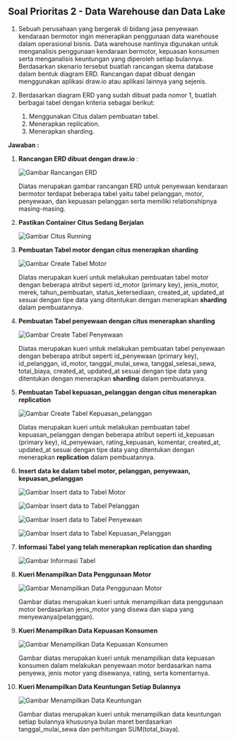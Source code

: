 ## Soal Prioritas 2 - Data Warehouse dan Data Lake

1. Sebuah perusahaan yang bergerak di bidang jasa penyewaan kendaraan bermotor ingin menerapkan penggunaan data warehouse dalam operasional bisnis. Data warehouse nantinya digunakan untuk menganalisis penggunaan kendaraan bermotor, kepuasan konsumen serta menganalisis keuntungan yang diperoleh setiap bulannya. Berdasarkan skenario tersebut buatlah rancangan skema database dalam bentuk diagram ERD. Rancangan dapat dibuat dengan menggunakan aplikasi draw.io atau aplikasi lainnya yang sejenis.

2. Berdasarkan diagram ERD yang sudah dibuat pada nomor 1, buatlah berbagai tabel dengan kriteria sebagai berikut:
    1. Menggunakan Citus dalam pembuatan tabel.
    2. Menerapkan replication.
    3. Menerapkan sharding.

**Jawaban :**

1. **Rancangan ERD dibuat dengan draw.io** :

    ![Gambar Rancangan ERD](https://github.com/rayhanrere008/de_rayhan-qalby-r/blob/main/12_Data-Warehouse-and-Data-Lake/screenshots/Prioritas-2/Rancangan_ERD-Perusahaan-Jasa-Sewa-Motor.png?raw=true)

    Diatas merupakan gambar rancangan ERD untuk penyewaan kendaraan bermotor terdapat beberapa tabel yaitu tabel pelanggan, motor, penyewaan, dan kepuasan pelanggan serta memiliki relationshipnya masing-masing.

2. **Pastikan Container Citus Sedang Berjalan**

    ![Gambar Citus Running](https://github.com/rayhanrere008/de_rayhan-qalby-r/blob/main/12_Data-Warehouse-and-Data-Lake/screenshots/Prioritas-2/Citus-running.png?raw=true)

3. **Pembuatan Tabel motor dengan citus menerapkan sharding**

    ![Gambar Create Tabel Motor](https://github.com/rayhanrere008/de_rayhan-qalby-r/blob/main/12_Data-Warehouse-and-Data-Lake/screenshots/Prioritas-2/01_Create-table-motor(Sharding).png?raw=true)

    Diatas merupakan kueri untuk melakukan pembuatan tabel motor dengan beberapa atribut seperti id_motor (primary key), jenis_motor, merek, tahun_pembuatan, status_ketersediaan, created_at, updated_at sesuai dengan tipe data yang ditentukan dengan menerapkan **sharding** dalam pembuatannya.

4. **Pembuatan Tabel penyewaan dengan citus menerapkan sharding**

    ![Gambar Create Tabel Penyewaan](https://github.com/rayhanrere008/de_rayhan-qalby-r/blob/main/12_Data-Warehouse-and-Data-Lake/screenshots/Prioritas-2/03_Create-table-penyewaan(Sharding).png?raw=true)

    Diatas merupakan kueri untuk melakukan pembuatan tabel penyewaan dengan beberapa atribut seperti id_penyewaan (primary key), id_pelanggan, id_motor, tanggal_mulai_sewa, tanggal_selesai_sewa, total_biaya, created_at, updated_at sesuai dengan tipe data yang ditentukan dengan menerapkan **sharding** dalam pembuatannya.

5. **Pembuatan Tabel kepuasan_pelanggan dengan citus menerapkan replication**

    ![Gambar Create Tabel Kepuasan_pelanggan](https://github.com/rayhanrere008/de_rayhan-qalby-r/blob/main/12_Data-Warehouse-and-Data-Lake/screenshots/Prioritas-2/04_Create-table-kepuasan-pelanggan(Replication).png?raw=true)

    Diatas merupakan kueri untuk melakukan pembuatan tabel kepuasan_pelanggan dengan beberapa atribut seperti id_kepuasan (primary key), id_penyewaan, rating_kepuasan, komentar, created_at, updated_at sesuai dengan tipe data yang ditentukan dengan menerapkan **replication** dalam pembuatannya.

6. **Insert data ke dalam tabel motor, pelanggan, penyewaan, kepuasan_pelanggan**

    ![Gambar Insert data to Tabel Motor](https://github.com/rayhanrere008/de_rayhan-qalby-r/blob/main/12_Data-Warehouse-and-Data-Lake/screenshots/Prioritas-2/05_insert-data-motor.png?raw=true)

    ![Gambar Insert data to Tabel Pelanggan](https://github.com/rayhanrere008/de_rayhan-qalby-r/blob/main/12_Data-Warehouse-and-Data-Lake/screenshots/Prioritas-2/06_insert-data-pelanggan.png?raw=true)

    ![Gambar Insert data to Tabel Penyewaan](https://github.com/rayhanrere008/de_rayhan-qalby-r/blob/main/12_Data-Warehouse-and-Data-Lake/screenshots/Prioritas-2/07_insert-data-penyewaan.png?raw=true)

    ![Gambar Insert data to Tabel Kepuasan_Pelanggan](https://github.com/rayhanrere008/de_rayhan-qalby-r/blob/main/12_Data-Warehouse-and-Data-Lake/screenshots/Prioritas-2/08_insert-data-kepuasan_pelanggan.png?raw=true)

7. **Informasi Tabel yang telah menerapkan replication dan sharding**

    ![Gambar Informasi Tabel](https://github.com/rayhanrere008/de_rayhan-qalby-r/blob/main/12_Data-Warehouse-and-Data-Lake/screenshots/Prioritas-2/12_Table-in-citus.png?raw=true)

8. **Kueri Menampilkan Data Penggunaan Motor**

    ![Gambar Menampilkan Data Penggunaan Motor](https://github.com/rayhanrere008/de_rayhan-qalby-r/blob/main/12_Data-Warehouse-and-Data-Lake/screenshots/Prioritas-2/09_Kueri-menampilkan-penggunaan-motor.png?raw=true)

    Gambar diatas merupakan kueri untuk menampilkan data penggunaan motor berdasarkan jenis_motor yang disewa dan siapa yang menyewanya(pelanggan).

9. **Kueri Menampilkan Data Kepuasan Konsumen**

    ![Gambar Menampilkan Data Kepuasan Konsumen](https://github.com/rayhanrere008/de_rayhan-qalby-r/blob/main/12_Data-Warehouse-and-Data-Lake/screenshots/Prioritas-2/10_Kueri-menampilkan-kepuasan-penyewaan.png?raw=true)

    Gambar diatas merupakan kueri untuk menampilkan data kepuasan konsumen dalam melakukan penyewaan motor berdasarkan nama penyewa, jenis motor yang disewanya, rating, serta komentarnya.

10. **Kueri Menampilkan Data Keuntungan Setiap Bulannya**

    ![Gambar Menampilkan Data Keuntungan](https://github.com/rayhanrere008/de_rayhan-qalby-r/blob/main/12_Data-Warehouse-and-Data-Lake/screenshots/Prioritas-2/11_Kueri-menampilkan-keuntungan-setiap-bulannya.png?raw=true)

    Gambar diatas merupakan kueri untuk menampilkan data keuntungan setiap bulannya khususnya bulan maret berdasarkan tanggal_mulai_sewa dan perhitungan SUM(total_biaya).